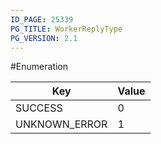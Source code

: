 ```yaml
---
ID_PAGE: 25339
PG_TITLE: WorkerReplyType
PG_VERSION: 2.1
---
```

#Enumeration


Key | Value
---|---
SUCCESS | 0
UNKNOWN_ERROR | 1

